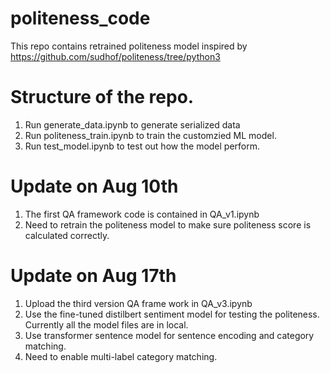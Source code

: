 # politeness_code
This repo contains retrained politeness model inspired by https://github.com/sudhof/politeness/tree/python3

# Structure of the repo.
1. Run generate_data.ipynb to generate serialized data
2. Run politeness_train.ipynb to train the customzied ML model.
3. Run test_model.ipynb to test out how the model perform.

# Update on Aug 10th
1. The first QA framework code is contained in QA_v1.ipynb
2. Need to retrain the politeness model to make sure politeness score is calculated correctly.

# Update on Aug 17th
1. Upload the third version QA frame work in QA_v3.ipynb
2. Use the fine-tuned distilbert sentiment model for testing the politeness. Currently all the model files are in local.
3. Use transformer sentence model for sentence encoding and category matching.
4. Need to enable multi-label category matching.
